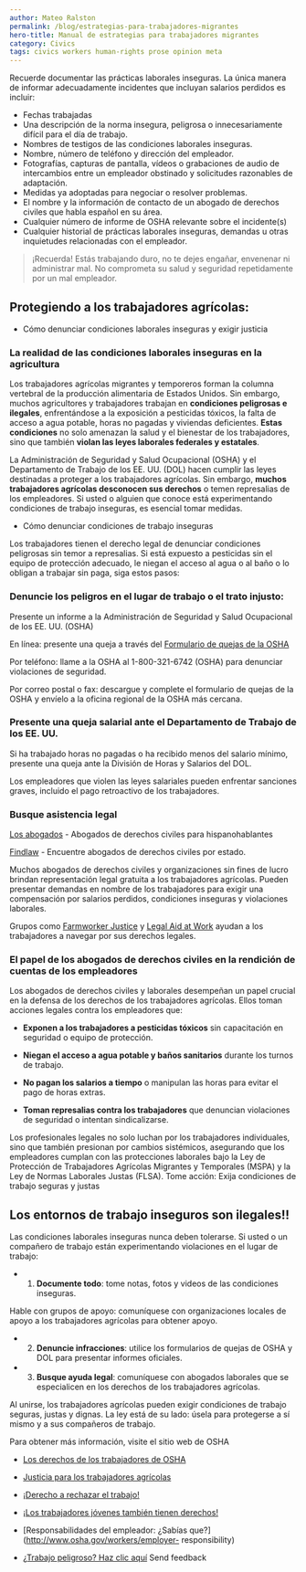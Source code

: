 ```yaml
---
author: Mateo Ralston
permalink: /blog/estrategias-para-trabajadores-migrantes
hero-title: Manual de estrategias para trabajadores migrantes
category: Civics
tags: civics workers human-rights prose opinion meta
---
```



Recuerde documentar las prácticas laborales inseguras. La única manera de informar adecuadamente incidentes que incluyan salarios perdidos es incluir:

- Fechas trabajadas
- Una descripción de la norma insegura, peligrosa o innecesariamente difícil para el día de trabajo.
- Nombres de testigos de las condiciones laborales inseguras.
- Nombre, número de teléfono y dirección del empleador.
- Fotografías, capturas de pantalla, vídeos o grabaciones de audio de intercambios entre un empleador obstinado y solicitudes razonables de adaptación.
- Medidas ya adoptadas para negociar o resolver problemas.
- El nombre y la información de contacto de un abogado de derechos civiles que habla español en su área.
- Cualquier número de informe de OSHA relevante sobre el incidente(s)
- Cualquier historial de prácticas laborales inseguras, demandas u otras inquietudes relacionadas con el empleador.

>¡Recuerda! Estás trabajando duro, no te dejes engañar, envenenar ni administrar mal. No comprometa su salud y seguridad repetidamente por un mal empleador.


## Protegiendo a los trabajadores agrícolas: 

- Cómo denunciar condiciones laborales inseguras y exigir justicia

### La realidad de las condiciones laborales inseguras en la agricultura

Los trabajadores agrícolas migrantes y temporeros forman la columna vertebral de la producción alimentaria de Estados Unidos. Sin embargo, muchos agricultores y trabajadores trabajan en **condiciones peligrosas e ilegales**, enfrentándose a la exposición a pesticidas tóxicos, la falta de acceso a agua potable, horas no pagadas y viviendas deficientes. **Estas condiciones** no solo amenazan la salud y el bienestar de los trabajadores, sino que también **violan las leyes laborales federales y estatales**.

La Administración de Seguridad y Salud Ocupacional (OSHA) y el Departamento de Trabajo de los EE. UU. (DOL) hacen cumplir las leyes destinadas a proteger a los trabajadores agrícolas. Sin embargo, **muchos trabajadores agrícolas desconocen sus derechos** o temen represalias de los empleadores. Si usted o alguien que conoce está experimentando condiciones de trabajo inseguras, es esencial tomar medidas.

- Cómo denunciar condiciones de trabajo inseguras

Los trabajadores tienen el derecho legal de denunciar condiciones peligrosas sin temor a represalias. Si está expuesto a pesticidas sin el equipo de protección adecuado, le niegan el acceso al agua o al baño o lo obligan a trabajar sin paga, siga estos pasos:

### Denuncie los peligros en el lugar de trabajo o el trato injusto:

Presente un informe a la Administración de Seguridad y Salud Ocupacional de los EE. UU. (OSHA)

En línea: presente una queja a través del [Formulario de quejas de la OSHA](https://www.osha.gov/workers/file-complaint)

Por teléfono: llame a la OSHA al 1-800-321-6742 (OSHA) para denunciar violaciones de seguridad.

Por correo postal o fax: descargue y complete el formulario de quejas de la OSHA y envíelo a la oficina regional de la OSHA más cercana.

### Presente una queja salarial ante el Departamento de Trabajo de los EE. UU.

Si ha trabajado horas no pagadas o ha recibido menos del salario mínimo, presente una queja ante la División de Horas y Salarios del DOL.

Los empleadores que violen las leyes salariales pueden enfrentar sanciones graves, incluido el pago retroactivo de los trabajadores.



### Busque asistencia legal

[Los abogados](https://losabogados.com/us-civil-rights) - Abogados de derechos civiles para hispanohablantes

[Findlaw](https://lawyers.findlaw.com/civil-rights/) - Encuentre abogados de derechos civiles por estado.

Muchos abogados de derechos civiles y organizaciones sin fines de lucro brindan representación legal gratuita a los trabajadores agrícolas. Pueden presentar demandas en nombre de los trabajadores para exigir una compensación por salarios perdidos, condiciones inseguras y violaciones laborales.

Grupos como [Farmworker Justice](https://www.farmworkerjustice.org/) y [Legal Aid at Work](https://legalaidatwork.org/) ayudan a los trabajadores a navegar por sus derechos legales.

### El papel de los abogados de derechos civiles en la rendición de cuentas de los empleadores

Los abogados de derechos civiles y laborales desempeñan un papel crucial en la defensa de los derechos de los trabajadores agrícolas. Ellos toman acciones legales contra los empleadores que:

- **Exponen a los trabajadores a pesticidas tóxicos** sin capacitación en seguridad o equipo de protección.

- **Niegan el acceso a agua potable y baños sanitarios** durante los turnos de trabajo.

- **No pagan los salarios a tiempo** o manipulan las horas para evitar el pago de horas extras.

- **Toman represalias contra los trabajadores** que denuncian violaciones de seguridad o intentan sindicalizarse.

Los profesionales legales no solo luchan por los trabajadores individuales, sino que también presionan por cambios sistémicos, asegurando que los empleadores cumplan con las protecciones laborales bajo la Ley de Protección de Trabajadores Agrícolas Migrantes y Temporales (MSPA) y la Ley de Normas Laborales Justas (FLSA).
Tome acción: Exija condiciones de trabajo seguras y justas

## Los entornos de trabajo inseguros **son ilegales**!!

Las condiciones laborales inseguras nunca deben tolerarse. Si usted o un compañero de trabajo están experimentando violaciones en el lugar de trabajo:

- 1. **Documente todo**: tome notas, fotos y videos de las condiciones inseguras.

Hable con grupos de apoyo: comuníquese con organizaciones locales de apoyo a los trabajadores agrícolas para obtener apoyo.

- 2. **Denuncie infracciones**: utilice los formularios de quejas de OSHA y DOL para presentar informes oficiales.

- 3. **Busque ayuda legal**: comuníquese con abogados laborales que se especialicen en los derechos de los trabajadores agrícolas.

Al unirse, los trabajadores agrícolas pueden exigir condiciones de trabajo seguras, justas y dignas. La ley está de su lado: úsela para protegerse a sí mismo y a sus compañeros de trabajo.

Para obtener más información, visite el sitio web de OSHA

- [Los derechos de los trabajadores de OSHA](https://www.osha.gov/workers)

- [Justicia para los trabajadores agrícolas](https://www.farmworkerjustice.org/)

- [¡Derecho a rechazar el trabajo!](https://www.osha.gov/workers/right-to-refuse)

- [¡Los trabajadores jóvenes también tienen derechos!](https://www.osha.gov/young-workers)

- [Responsabilidades del empleador: ¿Sabías que?](http://www.osha.gov/workers/employer- responsibility)

- [¿Trabajo peligroso? Haz clic aquí](http://www.osha.gov/workers/right-to-refuse)
Send feedback
